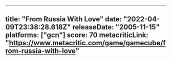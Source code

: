 
---
title: "From Russia With Love"
date: "2022-04-09T23:38:28.618Z"
releaseDate: "2005-11-15"
platforms: ["gcn"]
score: 70
metacriticLink: "https://www.metacritic.com/game/gamecube/from-russia-with-love"
---
